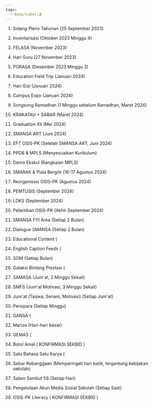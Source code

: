 ```yaml
---
tags:
  - Keep/Label/🫂
---
```


1. Sidang Pleno Tahunan (25 September 2023)
2. Inventarisasi (Oktober 2023 Minggu 4)
3. FELASA (November 2023)
4. Hari Guru (27 November 2023)
5. PORASA (Desember 2023 Minggu 3)
6. Education Field Trip (Januari 2024)
7. Hari Gizi (Januari 2024)
8. Campus Expo (Januari 2024)
9. Songsong Ramadhan (1 Minggu sebelum Ramadhan, Maret 2024)
10. KRAKATAU + SABAR (Maret 2024)
11. Graduation XII (Mei 2024)
12. SMANSA ART (Juni 2024)
13. EFT OSIS-PK (Setelah SMANSA ART, Juni 2024)
14. PPDB & MPLS (Menyesuaikan Kurikulum)
15. Demo Ekskul (Rangkaian MPLS)
16. SMARAK & Piala Bergilir (16-17 Agustus 2024)
17. Reorganisasi OSIS-PK (Agustus 2024)
18. PEMTUSIS (September 2024)
19. LDKS (September 2024)
20. Pelantikan OSIS-PK (Akhir September 2024)

1. SMANSA FYI Area (Setiap 2 Bulan)
2. Dialogue SMANSA (Setiap 2 Bulan)
3. Educational Content (
4. English Caption Feeds (
5. SOM (Setiap Bulan)
6. Galaksi Bintang Prestasi (
7. SAMASA (Jum'at, 3 Minggu Sekali)
8. SMFS (Jum'at Motivasi, 3 Minggu Sekali)
9. Jum'at (Taqwa, Senam, Motivasi) (Setiap Jum'at)
10. Persipara (Setiap Minggu)
11. GANSA (
12. Marios (Hari-hari besar)
13. GEMAS (
14. Botol Amal ( KONFIRMASI SEKBID )
15. Satu Bahasa Satu Karya ( 
16. Sebar Kebanggaan (Memperingati hari batik, tergantung kebijakan sekolah)
17. Salam Sambut 5S (Setiap Hari)
18. Pengelolaan Akun Media Sosial Sekolah (Setiap Saat)
19. OSIS-PK Literacy ( KONFIRMASI SEKBID )